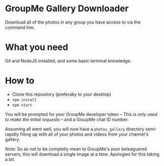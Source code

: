 # GroupMe Gallery Downloader
Download all of the photos in any group you have access to via the command line.

# What you need
Git and NodeJS installed, and some basic terminal knowledge. 

# How to
* Clone this repository (preferaby to your desktop)
* `npm install`
* `npm start`

You will be prompted for your GroupMe developer token – _This is only used to make the initial requests_ – and a GroupMe chat ID number.

Assuming all went well, you will now have a `photos_gallery` directory semi-rapidly filling up with all of your photos and videos from your channel's gallery. 

_Note:_ So as not to be completly mean to GroupMe's poor beleaguered servers, this will download a single image at a time. Apologies for this taking a bit.
